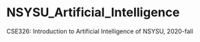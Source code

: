 # NSYSU_Artificial_Intelligence
CSE326: Introduction to Artificial Intelligence of NSYSU, 2020-fall 
